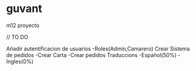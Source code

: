 # guvant
m12 proyecto


// TO DO

Añadir autentificacion de usuarios
    -Roles(Admin,Camarero)
Crear Sistema de pedidos
    -Crear Carta
    -Crear pedidos
Traduccions
    -Español(50%)
    -Ingles(0%)